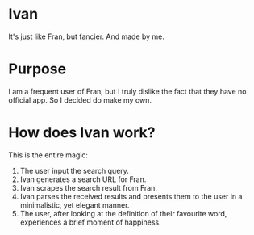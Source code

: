 # Ivan
It's just like Fran, but fancier. And made by me.

# Purpose
I am a frequent user of Fran, but I truly dislike the fact that they have no official app. So I decided do make my own.

# How does Ivan work?
This is the entire magic:
1. The user input the search query.
2. Ivan generates a search URL for Fran.
3. Ivan scrapes the search result from Fran.
4. Ivan parses the received results and presents them to the user in a minimalistic, yet elegant manner.
5. The user, after looking at the definition of their favourite word, experiences a brief moment of happiness.
